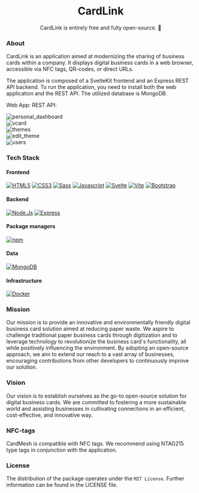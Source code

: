 <div align="center">
<h1>CardLink</h1>
    CardLink is entirely free and fully open-source. 🚀
</div>

### About

CardLink is an application aimed at modernizing the sharing of business cards within a company. It displays digital
business
cards in a web browser, accessible via NFC tags, QR-codes, or direct URLs.

The application is composed of a SvelteKit frontend and an Express REST API backend. To run the application, you need to
install both the web application and the REST API. The utilized database is MongoDB.

Web App: 
REST API: 

![personal_dashboard](https://github.com/CardMesh/.github/blob/main/profile/img/personal_dashboard.png)  
![vcard](https://github.com/CardMesh/.github/blob/main/profile/img/vcard.png)  
![themes](https://github.com/CardMesh/.github/blob/main/profile/img/themes.png)  
![edit_theme](https://github.com/CardMesh/.github/blob/main/profile/img/edit_theme.png)  
![users](https://github.com/CardMesh/.github/blob/main/profile/img/users.png)

### Tech Stack

#### Frontend

[![HTML5](https://img.shields.io/badge/html5-%23E34F26.svg?style=flat&logo=html5&logoColor=white)](#)
[![CSS3](https://img.shields.io/badge/CSS3-1572B6?logo=css3&style=flat&logoColor=fff)](#)
[![Sass](https://img.shields.io/badge/Sass-C69?logo=sass&logoColor=fff&style=flat)](#)
[![Javascript](https://img.shields.io/badge/javascript-%23323330.svg?style=flat&logo=javascript&logoColor=%23F7DF1E)](#)
[![Svelte](https://img.shields.io/badge/Svelte-FF3E00?logo=svelte&style=flat&logoColor=fff)](#)
[![Vite](https://img.shields.io/badge/Vite-646CFF?logo=vite&logoColor=fff&style=flat)](#)
[![Bootstrap](https://img.shields.io/badge/bootstrap-%23563D7C.svg?style=flat&logo=bootstrap&logoColor=white)](#)

#### Backend

[![Node.Js](https://img.shields.io/badge/Node.js-339933.svg?style=flat&logo=nodedotjs&logoColor=white)](#)
[![Express](https://img.shields.io/badge/Express-000?logo=express&logoColor=fff&style=flat)](#)

#### Package managers

[![npm](https://img.shields.io/badge/npm-CB3837?logo=npm&logoColor=fff&style=flat)](#)

#### Data

[![MongoDB](https://img.shields.io/badge/MongoDB-47A248?logo=mongodb&logoColor=fff&style=flat)](#)

#### Infrastructure

[![Docker](https://img.shields.io/badge/docker-%230db7ed.svg?style=flat&logo=docker&logoColor=white)](#)

### Mission

Our mission is to provide an innovative and environmentally friendly digital business card solution aimed
at reducing paper waste. We aspire to challenge traditional paper business cards through digitization and to leverage
technology to revolutionize the business card's functionality, all while positively influencing the environment. By
adopting an open-source approach, we aim to extend our reach to a vast array of businesses, encouraging contributions
from other developers to continuously improve our solution.

### Vision

Our vision is to establish ourselves as the go-to open-source solution for digital business cards. We are
committed to fostering a more sustainable world and assisting businesses in cultivating connections in an efficient,
cost-effective, and innovative way.

### NFC-tags

CardMesh is compatible with NFC tags. We recommend using NTAG215 type tags in conjunction with the application.

### License

The distribution of the package operates under the `MIT License`. Further information can be found in the LICENSE file.
